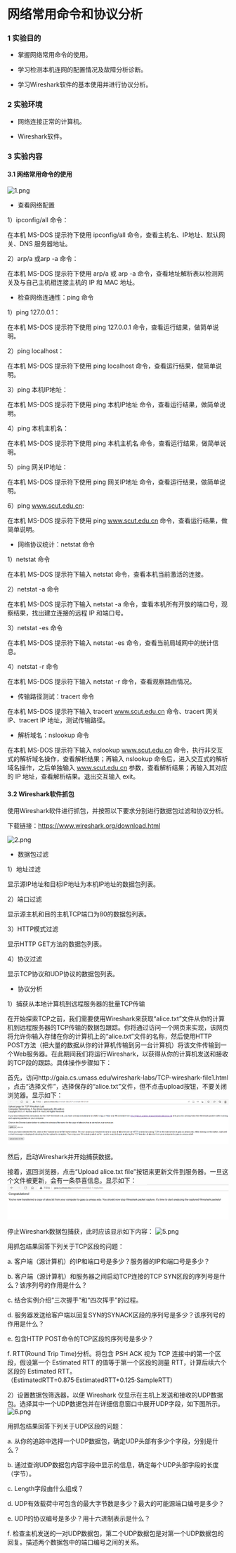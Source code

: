 # 网络常用命令和协议分析

### 1 实验目的

- 掌握网络常用命令的使用。 

- 学习检测本机连网的配置情况及故障分析诊断。

- 学习Wireshark软件的基本使用并进行协议分析。

### 2 实验环境

- 网络连接正常的计算机。

- Wireshark软件。

### 3 实验内容

#### 3.1 网络常用命令的使用

![1.png](images/1.png)

- 查看网络配置

1）ipconfig/all 命令：

在本机 MS-DOS 提示符下使用 ipconfig/all 命令，查看主机名、IP地址、默认网关、DNS 服务器地址。

2）arp/a 或arp -a 命令：

在本机 MS-DOS 提示符下使用 arp/a 或 arp -a 命令，查看地址解析表以检测网关及与自己主机相连接主机的 IP 和 MAC 地址。

- 检查网络连通性：ping 命令

1）ping 127.0.0.1：

在本机 MS-DOS 提示符下使用 ping 127.0.0.1 命令，查看运行结果，做简单说明。

2）ping localhost：

在本机 MS-DOS 提示符下使用 ping localhost 命令，查看运行结果，做简单说明。

3）ping 本机IP地址：

在本机 MS-DOS 提示符下使用 ping 本机IP地址 命令，查看运行结果，做简单说明。

4）ping 本机主机名：

在本机 MS-DOS 提示符下使用 ping 本机主机名 命令，查看运行结果，做简单说明。

5）ping 网关IP地址：

在本机 MS-DOS 提示符下使用 ping 网关IP地址 命令，查看运行结果，做简单说明。

6）ping www.scut.edu.cn:

在本机 MS-DOS 提示符下使用 ping www.scut.edu.cn 命令，查看运行结果，做简单说明。

- 网络协议统计：netstat 命令

1）netstat 命令

在本机 MS-DOS 提示符下输入 netstat 命令，查看本机当前激活的连接。

2）netstat -a 命令

在本机 MS-DOS 提示符下输入 netstat -a 命令，查看本机所有开放的端口号，观察结果，找出建立连接的远程 IP 和端口号。

3）netstat -es 命令

在本机 MS-DOS 提示符下输入 netstat -es 命令，查看当前局域网中的统计信息。

4）netstat -r 命令

在本机 MS-DOS 提示符下输入 netstat -r 命令，查看观察路由情况。

- 传输路径测试：tracert 命令

在本机 MS-DOS 提示符下输入 tracert www.scut.edu.cn 命令、tracert 网关 IP、tracert IP 地址，测试传输路径。

- 解析域名：nslookup 命令

在本机 MS-DOS 提示符下输入 nslookup www.scut.edu.cn 命令，执行非交互式的解析域名操作，查看解析结果；再输入 nslookup 命令后，进入交互式的解析域名操作，之后单独输入 www.scut.edu.cn 参数，查看解析结果；再输入其对应的 IP 地址，查看解析结果。退出交互输入 exit。

#### 3.2 Wireshark软件抓包

使用Wireshark软件进行抓包，并按照以下要求分别进行数据包过滤和协议分析。

下载链接：https://www.wireshark.org/download.html

![2.png](images/2.png)

- 数据包过滤

1）地址过滤

显示源IP地址和目标IP地址为本机IP地址的数据包列表。

2）端口过滤

显示源主机和目的主机TCP端口为80的数据包列表。

3）HTTP模式过滤

显示HTTP GET方法的数据包列表。

4）协议过滤

显示TCP协议和UDP协议的数据包列表。

- 协议分析

1）捕获从本地计算机到远程服务器的批量TCP传输

在开始探索TCP之前，我们需要使用Wireshark来获取“alice.txt”文件从你的计算机到远程服务器的TCP传输的数据包跟踪。你将通过访问一个网页来实现，该网页将允许你输入存储在你的计算机上的“alice.txt”文件的名称，然后使用HTTP POST方法（把大量的数据从你的计算机传输到另一台计算机）将该文件传输到一个Web服务器。在此期间我们将运行Wireshark，以获得从你的计算机发送和接收的TCP段的跟踪。具体操作步骤如下：

首先，访问http://gaia.cs.umass.edu/wireshark-labs/TCP-wireshark-file1.html ，点击“选择文件”，选择保存的“alice.txt”文件，但不点击upload按钮，不要关闭浏览器。显示如下：
![4.png](images/4.png)
 
然后，启动Wireshark并开始捕获数据。

接着，返回浏览器，点击“Upload alice.txt file”按钮来更新文件到服务器。一旦这个文件被更新，会有一条恭喜信息。显示如下：
![7.png](images/7.png)

停止Wireshark数据包捕获，此时应该显示如下内容：
![5.png](images/5.png)

用抓包结果回答下列关于TCP区段的问题：

a. 客户端（源计算机）的IP和端口号是多少？服务器的IP和端口号是多少？

b. 客户端（源计算机）和服务器之间启动TCP连接的TCP SYN区段的序列号是什么？该序列号的作用是什么？

c. 结合实例介绍“三次握手”和“四次挥手”的过程。

d. 服务器发送给客户端以回复SYN的SYNACK区段的序列号是多少？该序列号的作用是什么？

e. 包含HTTP POST命令的TCP区段的序列号是多少？

f. RTT(Round Trip Time)分析。将包含 PSH ACK 视为 TCP 连接中的第一个区段，假设第一个 Estimated RTT 的值等于第一个区段的测量 RTT，计算后续六个区段的 Estimated RTT。
（EstimatedRTT=0.875·EstimatedRTT+0.125·SampleRTT）

2）设置数据包筛选器，以便 Wireshark 仅显示在主机上发送和接收的UDP数据包。选择其中一个UDP数据包并在详细信息窗口中展开UDP字段，如下图所示。
![6.png](images/6.png)

用抓包结果回答下列关于UDP区段的问题：

a. 从你的追踪中选择一个UDP数据包，确定UDP头部有多少个字段，分别是什么？

b. 通过查询UDP数据包内容字段中显示的信息，确定每个UDP头部字段的长度（字节）。

c. Length字段由什么组成？

d. UDP有效载荷中可包含的最大字节数是多少？最大的可能源端口编号是多少？

e. UDP的协议编号是多少？用十六进制表示是什么？

f. 检查主机发送的一对UDP数据包，第二个UDP数据包是对第一个UDP数据包的回复。描述两个数据包中的端口编号之间的关系。
